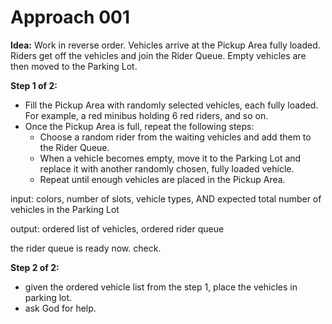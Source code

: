 # Approach 001

**Idea:** Work in reverse order. Vehicles arrive at the Pickup Area fully loaded. Riders get off the vehicles and join the Rider Queue. Empty vehicles are then moved to the Parking Lot.

**Step 1 of 2:**

- Fill the Pickup Area with randomly selected vehicles, each fully loaded. For example, a red minibus holding 6 red riders, and so on.
- Once the Pickup Area is full, repeat the following steps:
  - Choose a random rider from the waiting vehicles and add them to the Rider Queue.
  - When a vehicle becomes empty, move it to the Parking Lot and replace it with another randomly chosen, fully loaded vehicle.
  - Repeat until enough vehicles are placed in the Pickup Area.

input: colors, number of slots, vehicle types, AND expected total number of vehicles in the Parking Lot

output: ordered list of vehicles, ordered rider queue

the rider queue is ready now. check.

**Step 2 of 2:**

- given the ordered vehicle list from the step 1, place the vehicles in parking lot.
- ask God for help.

